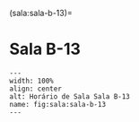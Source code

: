 (sala:sala-b-13)=

# Sala B-13

```{figure} ../_static/img/sala/sala-b-13.png
---
width: 100%
align: center
alt: Horário de Sala Sala B-13
name: fig:sala:sala-b-13
---
```

